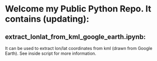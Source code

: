 # Welcome my Public Python Repo. It contains (updating):
## extract_lonlat_from_kml_google_earth.ipynb: 
It can be used to extract lon/lat coordinates from kml (drawn from Google Earth). See inside script for more information.
